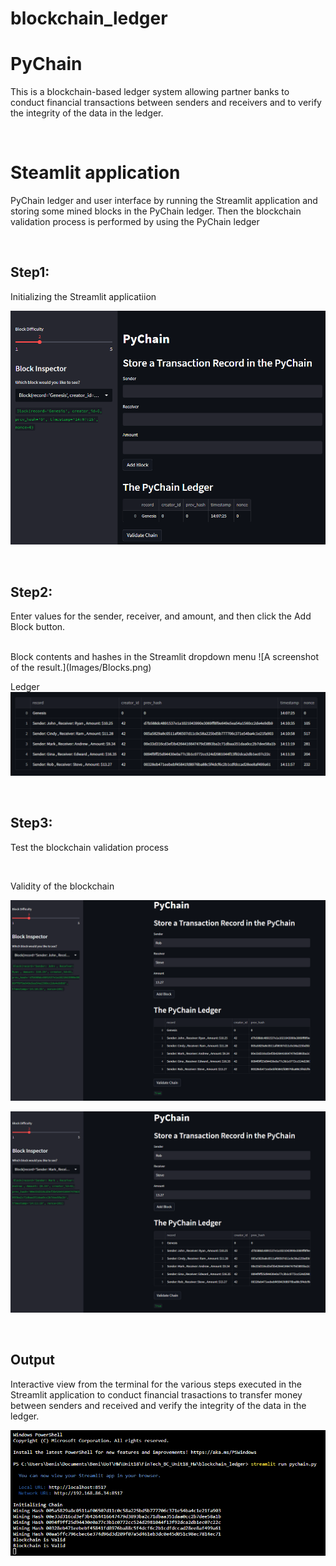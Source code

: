 # blockchain_ledger

# PyChain
This is a blockchain-based ledger system allowing partner banks to conduct financial transactions between senders and receivers and to verify the integrity of the data in the ledger.

<br>

# Steamlit application
PyChain ledger and user interface by running the Streamlit application and storing some mined blocks in the PyChain ledger. Then the blockchain validation process is performed by using the PyChain ledger

<br>

## Step1:
Initializing the Streamlit applicatiion

![A screenshot of the result.](Images/Initializing.png)

<br>

## Step2:

Enter values for the sender, receiver, and amount, and then click the Add Block button.

<br>
Block contents and hashes in the Streamlit dropdown menu
![A screenshot of the result.](Images/Blocks.png)

<br>

Ledger
![A screenshot of the result.](Images/Ledger.png)

<br>

## Step3:
Test the blockchain validation process

<br>

Validity of the blockchain

![A screenshot of the result.](Images/Validation01.png)

![A screenshot of the result.](Images/Validation02.png)

<br>

## Output

Interactive view from the terminal for the various steps executed in the Streamlit application to conduct financial trasactions to transfer money between senders and received and verify the integrity of the data in the ledger.

![A screenshot of the result.](Images/Output.png)